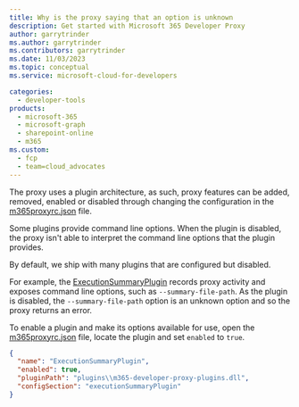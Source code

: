 ```yaml
---
title: Why is the proxy saying that an option is unknown
description: Get started with Microsoft 365 Developer Proxy
author: garrytrinder
ms.author: garrytrinder
ms.contributors: garrytrinder
ms.date: 11/03/2023
ms.topic: conceptual
ms.service: microsoft-cloud-for-developers

categories:
  - developer-tools
products:
  - microsoft-365
  - microsoft-graph
  - sharepoint-online
  - m365
ms.custom:
  - fcp
  - team=cloud_advocates
---
```


The proxy uses a plugin architecture, as such, proxy features can be added, removed, enabled or disabled through changing the configuration in the [m365proxyrc.json](../technical-reference/m365proxyrc.md) file. 

Some plugins provide command line options. When the plugin is disabled, the proxy isn't able to interpret the command line options that the plugin provides.

By default, we ship with many plugins that are configured but disabled.

For example, the [ExecutionSummaryPlugin](../technical-reference/ExecutionSummaryPlugin.md) records proxy activity and exposes command line options, such as `--summary-file-path`. As the plugin is disabled, the `--summary-file-path` option is an unknown option and so the proxy returns an error.

To enable a plugin and make its options available for use, open the [m365proxyrc.json](../technical-reference/m365proxyrc.md) file, locate the plugin and set `enabled` to `true`.

```json
{
  "name": "ExecutionSummaryPlugin",
  "enabled": true,
  "pluginPath": "plugins\\m365-developer-proxy-plugins.dll",
  "configSection": "executionSummaryPlugin"
}
```
